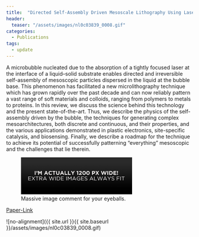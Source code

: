 ```yaml
---
title:  "Directed Self-Assembly Driven Mesoscale Lithography Using Laser-Induced and Manipulated Microbubbles: Complex Architectures and Diverse Applications"
header:
  teaser: "/assets/images/nl0c03839_0008.gif"
categories: 
  - Publications
tags:
  - update
---
```


A microbubble nucleated due to the absorption of a tightly focused laser at the interface of a liquid–solid substrate enables directed and irreversible self-assembly of mesoscopic particles dispersed in the liquid at the bubble base. This phenomenon has facilitated a new microlithography technique which has grown rapidly over the past decade and can now reliably pattern a vast range of soft materials and colloids, ranging from polymers to metals to proteins. In this review, we discuss the science behind this technology and the present state-of-the-art. Thus, we describe the physics of the self-assembly driven by the bubble, the techniques for generating complex mesoarchitectures, both discrete and continuous, and their properties, and the various applications demonstrated in plastic electronics, site-specific catalysis, and biosensing. Finally, we describe a roadmap for the technique to achieve its potential of successfully patterning “everything” mesoscopic and the challenges that lie therein.
<figure style="width: 300px">
  <img src="/assets/images/image-alignment-1200x4002.jpg" alt="">
  <figcaption>Massive image comment for your eyeballs.</figcaption>
</figure> 


[Paper-Link](https://pubs.acs.org/doi/10.1021/acs.nanolett.0c03839)

![no-alignment]({{ site.url }}{{ site.baseurl }}/assets/images/nl0c03839_0008.gif)
